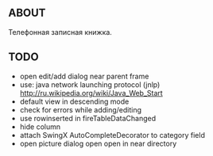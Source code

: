 ABOUT
-----
Телефонная записная книжка.

TODO
----
- open edit/add dialog near parent frame
- use: java network launching protocol (jnlp) http://ru.wikipedia.org/wiki/Java_Web_Start
- default view in descending mode
- check for errors while adding/editing
- use rowinserted in fireTableDataChanged
- hide column
- attach SwingX AutoCompleteDecorator to category field
- open picture dialog open open in near directory